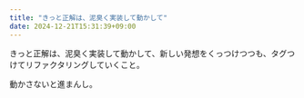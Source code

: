 ```yaml
---
title: "きっと正解は、泥臭く実装して動かして"
date: 2024-12-21T15:31:39+09:00
---
```

きっと正解は、泥臭く実装して動かして、新しい発想をくっつけつつも、タグつけてリファクタリングしていくこと。

動かさないと進まんし。
